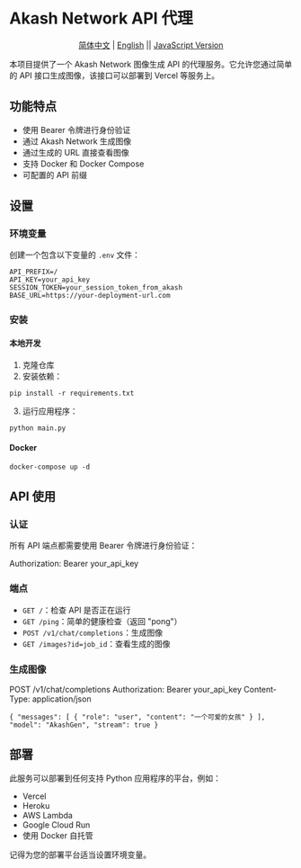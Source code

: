# Akash Network API 代理

<div align="center">

[简体中文](https://github.com/006lp/AkashGen2API-Python/blob/main/README_CN.md) | [English](https://github.com/006lp/AkashGen2API-Python) || [JavaScript Version](https://github.com/006lp/AkashGen2API)

</div>

本项目提供了一个 Akash Network 图像生成 API 的代理服务。它允许您通过简单的 API 接口生成图像，该接口可以部署到 Vercel 等服务上。

## 功能特点

- 使用 Bearer 令牌进行身份验证
- 通过 Akash Network 生成图像
- 通过生成的 URL 直接查看图像
- 支持 Docker 和 Docker Compose
- 可配置的 API 前缀

## 设置

### 环境变量

创建一个包含以下变量的 `.env` 文件：
```
API_PREFIX=/ 
API_KEY=your_api_key 
SESSION_TOKEN=your_session_token_from_akash 
BASE_URL=https://your-deployment-url.com
```

### 安装

#### 本地开发

1. 克隆仓库
2. 安装依赖：
```
pip install -r requirements.txt
```

3. 运行应用程序：
```
python main.py
```

#### Docker
```
docker-compose up -d
```

## API 使用

### 认证

所有 API 端点都需要使用 Bearer 令牌进行身份验证：

Authorization: Bearer your_api_key


### 端点

- `GET /`：检查 API 是否正在运行
- `GET /ping`：简单的健康检查（返回 "pong"）
- `POST /v1/chat/completions`：生成图像
- `GET /images?id=job_id`：查看生成的图像

### 生成图像

POST /v1/chat/completions Authorization: Bearer your_api_key Content-Type: application/json
```
{ "messages": [ { "role": "user", "content": "一个可爱的女孩" } ], "model": "AkashGen", "stream": true }
```

## 部署

此服务可以部署到任何支持 Python 应用程序的平台，例如：

- Vercel
- Heroku
- AWS Lambda
- Google Cloud Run
- 使用 Docker 自托管

记得为您的部署平台适当设置环境变量。